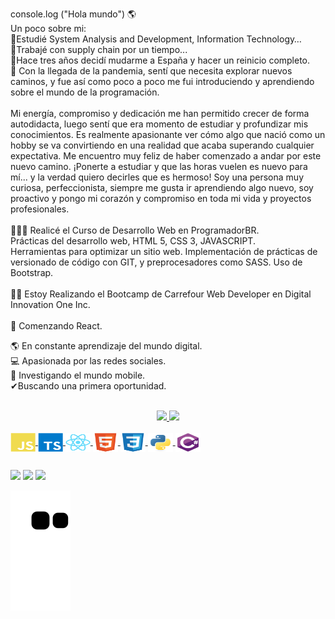 console.log ("Hola mundo") 🌎<br/>
Un poco sobre mi:<br/>
📌Estudié System Analysis and Development, Information Technology…<br/>
📌Trabajé con supply chain por un tiempo...<br/>
📌Hace tres años decidí mudarme a España y hacer un reinicio completo. <br/>
📌 Con la llegada de la pandemia, sentí que necesita explorar nuevos caminos, y fue así como poco a poco me fui introduciendo y aprendiendo sobre el mundo de la programación.<br/>
<br/>
Mi energía, compromiso y dedicación me han permitido crecer de forma autodidacta, luego sentí que era momento de estudiar y profundizar mis conocimientos.
Es realmente apasionante ver cómo algo que nació como un hobby se va convirtiendo en una realidad que acaba superando cualquier expectativa. 
Me encuentro muy feliz de haber comenzado a andar por este nuevo camino. 
¡Ponerte a estudiar y que las horas vuelen es nuevo para mí... y la verdad quiero decirles que es hermoso!
Soy una persona muy curiosa, perfeccionista, siempre me gusta ir aprendiendo algo nuevo, soy proactivo y pongo mi corazón y compromiso en toda mi vida y proyectos profesionales.<br/>
<br/>
🙋🏻‍♂️ Realicé el Curso de Desarrollo Web en ProgramadorBR. <br/>
Prácticas del desarrollo web, HTML 5, CSS 3, JAVASCRIPT. <br/>
Herramientas para optimizar un sitio web. Implementación de prácticas de versionado de código con GIT, y preprocesadores como SASS. Uso de Bootstrap.<br/>
<br/>
💪🏻 Estoy Realizando el Bootcamp de Carrefour Web Developer en Digital Innovation One Inc.<br/>
<br/>
📌 Comenzando React. <br/>

🌎 En constante aprendizaje del mundo digital. <br/>
💻 Apasionada por las redes sociales.<br/>
📖 Investigando el mundo mobile.<br/>
✔Buscando una primera oportunidad.<br/>
<br/>
<div align="center">
  <a href="https://github.com/MarcoSouzaCastro">
  <img height="180em" src="https://github-readme-stats.vercel.app/api?username=MarcoSouzaCastro&show_icons=true&theme=dark&include_all_commits=true&count_private=true"/>
  <img height="180em" src="https://github-readme-stats.vercel.app/api/top-langs/?username=MarcoSouzaCastro&layout=compact&langs_count=7&theme=dark"/>
</div>
<div style="display: inline_block"><br>
  <img align="center" alt="Rafa-Js" height="30" width="40" src="https://raw.githubusercontent.com/devicons/devicon/master/icons/javascript/javascript-plain.svg">
  <img align="center" alt="Rafa-Ts" height="30" width="40" src="https://raw.githubusercontent.com/devicons/devicon/master/icons/typescript/typescript-plain.svg">
  <img align="center" alt="Rafa-React" height="30" width="40" src="https://raw.githubusercontent.com/devicons/devicon/master/icons/react/react-original.svg">
  <img align="center" alt="Rafa-HTML" height="30" width="40" src="https://raw.githubusercontent.com/devicons/devicon/master/icons/html5/html5-original.svg">
  <img align="center" alt="Rafa-CSS" height="30" width="40" src="https://raw.githubusercontent.com/devicons/devicon/master/icons/css3/css3-original.svg">
  <img align="center" alt="Rafa-Python" height="30" width="40" src="https://raw.githubusercontent.com/devicons/devicon/master/icons/python/python-original.svg">
  <img align="center" alt="Rafa-Csharp" height="30" width="40" src="https://raw.githubusercontent.com/devicons/devicon/master/icons/csharp/csharp-original.svg">
  
</div>
  
  ##
 
<div> 
   <a href="https://www.linkedin.com/in/marcoascastro/" target="_blank"><img src="https://img.shields.io/badge/-LinkedIn-%230077B5?style=for-the-badge&logo=linkedin&logoColor=white" target="_blank"></a>    
 <a href="https://discord.gg/arcanjohack" target="_blank"><img src="https://img.shields.io/badge/Discord-7289DA?style=for-the-badge&logo=discord&logoColor=white" target="_blank"></a> 
  <a href = "mailto:arcanjohack@gmail.com"><img src="https://img.shields.io/badge/-Gmail-%23333?style=for-the-badge&logo=gmail&logoColor=white" target="_blank"></a>
  
 
![Snake animation](https://github.com/MarcoSouzaCastro/MarcoSouzaCastro/blob/output/github-contribution-grid-snake.svg)
</div>
